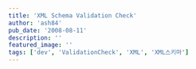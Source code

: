 ```yaml
---
title: 'XML Schema Validation Check'
author: 'ash84'
pub_date: '2008-08-11'
description: ''
featured_image: ''
tags: ['dev', 'ValidationCheck', 'XML', 'XML스키마']
---
```



<script src="https://gist.github.com/4424449.js"></script>



